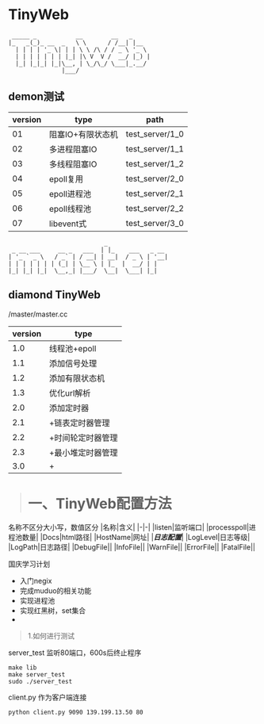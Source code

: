 # TinyWeb
```
 _____ _           __        __   _     
|_   _(_)_ __  _   \ \      / /__| |__  
  | | | | '_ \| | | \ \ /\ / / _ \ '_ \ 
  | | | | | | | |_| |\ V  V /  __/ |_) |
  |_| |_|_| |_|\__, | \_/\_/ \___|_.__/ 
               |___/                    
```
## demon测试
| version | type | path |
|--------|--------|--------|
|  01 | 阻塞IO+有限状态机|test_server/1_0|
|02|多进程阻塞IO|test_server/1_1|
|03|多线程阻塞IO|test_server/1_2|
|04|epoll复用|test_server/2_0|
|05|epoll进程池|test_server/2_1|
|06|epoll线程池|test_server/2_2|
|07|libevent式|test_server/3_0|


```
                           _                 
 _ __ ___     __ _   ___  | |_    ___   _ __ 
| '_ ` _ \   / _` | / __| | __|  / _ \ | '__|
| | | | | | | (_| | \__ \ | |_  |  __/ | |   
|_| |_| |_|  \__,_| |___/  \__|  \___| |_|   

```
## diamond TinyWeb
/master/master.cc
                                
| version | type |
|--------|-------|
|1.0|线程池+epoll|
|1.1|添加信号处理|
|1.2|添加有限状态机|
|1.3|优化url解析|
|2.0|添加定时器|
|2.1|+链表定时器管理|
|2.2|+时间轮定时器管理|
|2.3|+最小堆定时器管理|
|3.0|+


> # 一、TinyWeb配置方法
名称不区分大小写，数值区分
|名称|含义|
|-|-|
|listen|监听端口|
|processpoll|进程池数量|
|Docs|html路径|
|HostName|网址|
|***日志配置***|
|LogLevel|日志等级|
|LogPath|日志路径|
|DebugFile||
|InfoFile||
|WarnFile||
|ErrorFile||
|FatalFile||











国庆学习计划
- 入门negix
- 完成muduo的相关功能
- 实现进程池
- 实现红黑树，set集合
- 



> 1.如何进行测试

server_test 监听80端口，600s后终止程序
```
make lib
make server_test
sudo ./server_test
```

client.py 作为客户端连接
```
python client.py 9090 139.199.13.50 80
```



